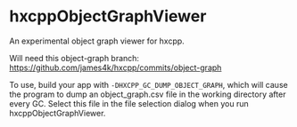 # hxcppObjectGraphViewer

An experimental object graph viewer for hxcpp.

Will need this object-graph branch:
https://github.com/james4k/hxcpp/commits/object-graph

To use, build your app with `-DHXCPP_GC_DUMP_OBJECT_GRAPH`, which will cause the program to dump an object_graph.csv file in the working directory after every GC. Select this file in the file selection dialog when you run hxcppObjectGraphViewer.
